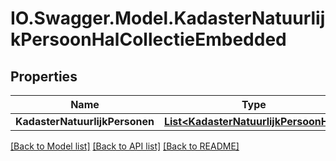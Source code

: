# IO.Swagger.Model.KadasterNatuurlijkPersoonHalCollectieEmbedded
## Properties

Name | Type | Description | Notes
------------ | ------------- | ------------- | -------------
**KadasterNatuurlijkPersonen** | [**List&lt;KadasterNatuurlijkPersoonHal&gt;**](KadasterNatuurlijkPersoonHal.md) |  | [optional] 

[[Back to Model list]](../README.md#documentation-for-models) [[Back to API list]](../README.md#documentation-for-api-endpoints) [[Back to README]](../README.md)


